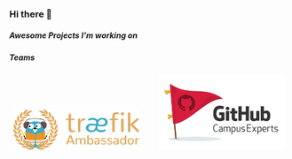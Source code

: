 ### Hi there 👋

##### Awesome Projects I'm working on

##### Teams

<p align="center">
  <img alt="Light" src="img/treaefik.png" width="45%">
&nbsp; &nbsp; &nbsp; &nbsp;
  <img alt="Dark" src="img/campus-expert.png" width="45%">
</p>

<!--
**FelixKlauke/felixklauke** is a ✨ _special_ ✨ repository because its `README.md` (this file) appears on your GitHub profile.

Here are some ideas to get you started:

- 🔭 I’m currently working on ...
- 🌱 I’m currently learning ...
- 👯 I’m looking to collaborate on ...
- 🤔 I’m looking for help with ...
- 💬 Ask me about ...
- 📫 How to reach me: ...
- 😄 Pronouns: ...
- ⚡ Fun fact: ...
-->
